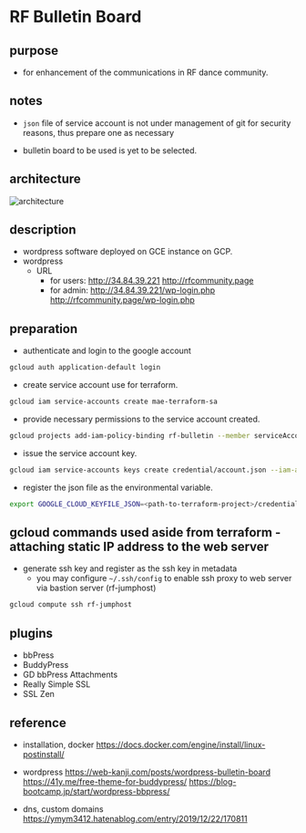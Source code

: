 # RF Bulletin Board

## purpose

- for enhancement of the communications in RF dance community.

## notes

- `json` file of service account is not under management of git for security reasons, thus prepare one as necessary

* bulletin board to be used is yet to be selected.

## architecture

![architecture](https://user-images.githubusercontent.com/29003909/108156650-64de8c80-7124-11eb-80af-799fd26e744d.png)

## description

- wordpress software deployed on GCE instance on GCP.
- wordpress
  - URL
    - for users:  http://34.84.39.221
                  http://rfcommunity.page
    - for admin:  http://34.84.39.221/wp-login.php
                  http://rfcommunity.page/wp-login.php
## preparation

- authenticate and login to the google account

```bash
gcloud auth application-default login
```

- create service account use for terraform.

```bash
gcloud iam service-accounts create mae-terraform-sa
```

- provide necessary permissions to the service account created.

```bash
gcloud projects add-iam-policy-binding rf-bulletin --member serviceAccount:mae-terraform-sa@rf-bulletin.iam.gserviceaccount.com --role roles/editor
```

- issue the service account key.

```bash
gcloud iam service-accounts keys create credential/account.json --iam-account mae-terraform-sa@rf-bulletin.iam.gserviceaccount.com
```

- register the json file as the environmental variable.

```bash
export GOOGLE_CLOUD_KEYFILE_JSON=<path-to-terraform-project>/credential/account.json
```

## gcloud commands used aside from terraform - attaching static IP address to the web server

- generate ssh key and register as the ssh key in metadata
  - you may configure `~/.ssh/config` to enable ssh proxy to web server via bastion server (rf-jumphost)

```bash
gcloud compute ssh rf-jumphost
```

## plugins
- bbPress
- BuddyPress
- GD bbPress Attachments
- Really Simple SSL
- SSL Zen
## reference

- installation, docker
https://docs.docker.com/engine/install/linux-postinstall/

- wordpress
https://web-kanji.com/posts/wordpress-bulletin-board
https://41y.me/free-theme-for-buddypress/
https://blog-bootcamp.jp/start/wordpress-bbpress/

- dns, custom domains
https://ymym3412.hatenablog.com/entry/2019/12/22/170811

